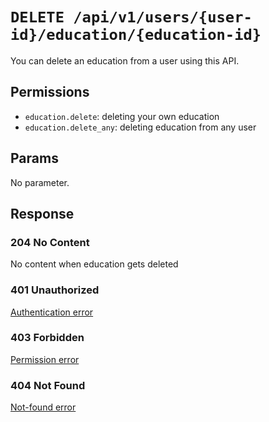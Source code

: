 # `DELETE /api/v1/users/{user-id}/education/{education-id}`
You can delete an education from a user using this API.


## Permissions

- `education.delete`: deleting your own education
- `education.delete_any`: deleting education from any user

## Params

No parameter.

## Response

### 204 No Content
 No content when education gets deleted

### 401 Unauthorized
[Authentication error](../../authentication-errors.md)

### 403 Forbidden
[Permission error](../../permission-errors.md)

### 404 Not Found
[Not-found error](../../not-found-errors.md)
